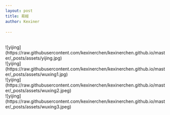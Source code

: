 ```yaml
---
layout: post
title: 易經
author: Kexiner

---
```


<br>
![yijing](https://raw.githubusercontent.com/kexinerchen/kexinerchen.github.io/master/_posts/assets/yijing.jpg)

<br>
![yijing](https://raw.githubusercontent.com/kexinerchen/kexinerchen.github.io/master/_posts/assets/wuxing1.jpg)

<br>
![yijing](https://raw.githubusercontent.com/kexinerchen/kexinerchen.github.io/master/_posts/assets/wuxing2.jpeg)

<br>
![yijing](https://raw.githubusercontent.com/kexinerchen/kexinerchen.github.io/master/_posts/assets/wuxing3.jpeg)



